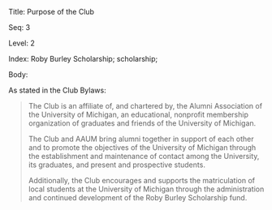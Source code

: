 Title:  Purpose of the Club

Seq:    3

Level:  2

Index:  Roby Burley Scholarship; scholarship; 

Body:

As stated in the Club Bylaws:

> The Club is an affiliate of, and chartered by, the Alumni Association of the University of Michigan, an educational, nonprofit membership organization of graduates and friends of the University of Michigan. 
>
> The Club and AAUM bring alumni together in support of each other and to promote the objectives of the University of Michigan through the establishment and maintenance of contact among the University, its graduates, and present and prospective students. 
> 
> Additionally, the Club encourages and supports the matriculation of local students at the University of Michigan through the administration and continued development of the Roby Burley Scholarship fund.
